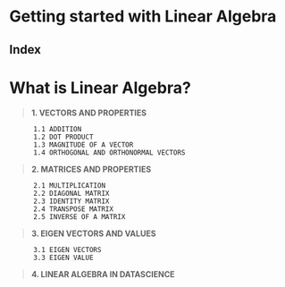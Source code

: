 <h1 align="left">Getting started with Linear Algebra</h1>

## Index
# What is Linear Algebra?
 

> **1. VECTORS AND PROPERTIES**
 
          1.1 ADDITION
          1.2 DOT PRODUCT
          1.3 MAGNITUDE OF A VECTOR
          1.4 ORTHOGONAL AND ORTHONORMAL VECTORS
>**2. MATRICES AND PROPERTIES**

          2.1 MULTIPLICATION
          2.2 DIAGONAL MATRIX
          2.3 IDENTITY MATRIX
          2.4 TRANSPOSE MATRIX
          2.5 INVERSE OF A MATRIX
>**3. EIGEN VECTORS AND VALUES**

          3.1 EIGEN VECTORS
          3.3 EIGEN VALUE
>**4. LINEAR ALGEBRA IN DATASCIENCE**





